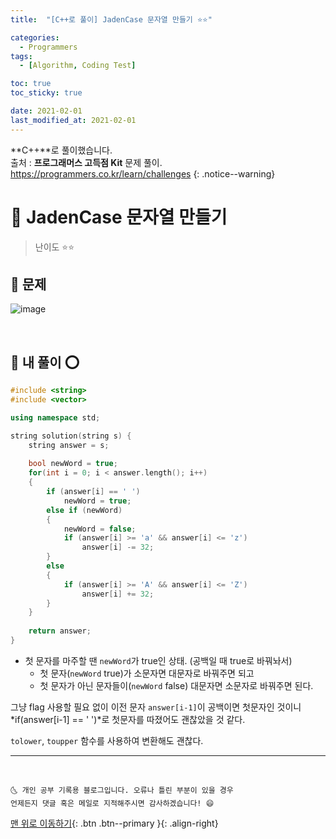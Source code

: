 ```yaml
---
title:  "[C++로 풀이] JadenCase 문자열 만들기 ⭐⭐" 

categories:
  - Programmers
tags:
  - [Algorithm, Coding Test]

toc: true
toc_sticky: true

date: 2021-02-01
last_modified_at: 2021-02-01
---
```

**C++**로 풀이했습니다.  
출처 : **프로그래머스 고득점 Kit** 문제 풀이. <https://programmers.co.kr/learn/challenges>
{: .notice--warning}

# 📌 JadenCase 문자열 만들기

> 난이도 ⭐⭐

## 🚀 문제

![image](https://user-images.githubusercontent.com/42318591/106414037-f5636e80-648e-11eb-91e2-af3e3d1f2ea0.png)


<br>

## 🚀 내 풀이 ⭕

```cpp
#include <string>
#include <vector>

using namespace std;

string solution(string s) {
    string answer = s;
    
    bool newWord = true;
    for(int i = 0; i < answer.length(); i++)
    {
        if (answer[i] == ' ')
            newWord = true;
        else if (newWord)
        {
            newWord = false;
            if (answer[i] >= 'a' && answer[i] <= 'z')
                answer[i] -= 32;
        }
        else
        {
            if (answer[i] >= 'A' && answer[i] <= 'Z')
                answer[i] += 32;
        }
    }
    
    return answer;
}
```

- 첫 문자를 마주할 땐 `newWord`가 true인 상태. (공백일 때 true로 바꿔놔서)
  - 첫 문자(`newWord` true)가 소문자면 대문자로 바꿔주면 되고
  - 첫 문자가 아닌 문자들이(`newWord` false) 대문자면 소문자로 바꿔주면 된다.

그냥 flag 사용할 필요 없이 이전 문자 `answer[i-1]`이 공백이면 첫문자인 것이니 *if(answer[i-1] == ' ')*로 첫문자를 따졌어도 괜찮았을 것 같다. 

`tolower`, `toupper` 함수를 사용하여 변환해도 괜찮다.

***
<br>

    🌜 개인 공부 기록용 블로그입니다. 오류나 틀린 부분이 있을 경우 
    언제든지 댓글 혹은 메일로 지적해주시면 감사하겠습니다! 😄

[맨 위로 이동하기](#){: .btn .btn--primary }{: .align-right}